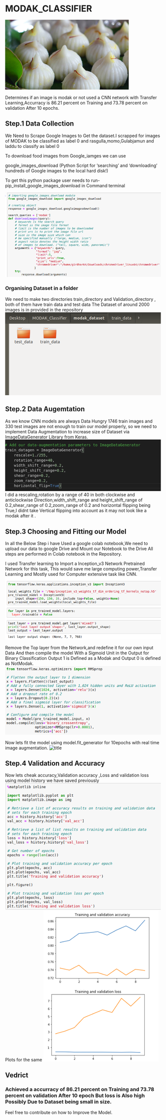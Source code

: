  
# MODAK_CLASSIFIER
![title](images/modak.jpg)

Determines if an image is modak or not used a CNN network with Transfer Learning,Accurracy is 86.21 percent on Training and 73.78 percent on validation After 10 epochs.

## Step.1 Data Collection

We Need to Scrape Google Images to Get the dataset.I scrapped for images of MODAK to be classified as label 0 and rasgulla,momo,Gulabjamun and laddu to classify as label 0

To download food images from Google_iamges we can use

google_images_download
(Python Script for ‘searching’ and ‘downloading’ hundreds of Google images to the local hard disk!)

To get this python package user needs to run- pip_install_google_images_download in Command terminal

![title](images/dataset_download.png)
### Organising Dataset in a folder
We need to make two directories train_directory and Validation_directory , both of them have train data and test data
The Dataset of around 2000 images is in provided in the repository 
![title](images/dir.png)

## Step.2 Data Augemtation
As we know CNN models are always Data Hungry 1746 train images and 330 test images are not enough to train our model properly, so we need to implement Data Augmentation to increase size of Dataset via ImageDataGenerator Library from Keras.
![title](images/imagegenerator.png)
 I did a rescaling,rotation by a range of 40 in both clockwise and anticlockwise Direction,width_shift_range and height_shift_range of 0.2,shear_range of 0.2,zoom_range of 0.2 and horizontal flipping being True,I didnt take Vertical flipping into account as it may not look like a modak after it .
 
## Step.3 Choosing and Fitting our Model
In all the Below Step i have Used a google colab notebook,We need to upload our data to google Drive and Mount our Notebook to the Drive All steps are performed in Colab notebook in the Repository.

I used Transfer learning to Import a Inception_v3 Network Pretrained Network for this task, This would save me large computing power,Transfer Learning and Mostly used for Computer extensive task like CNN.
![title](images/inception.png)

Remove the Top layer from the Network,and redefine it for our own input Data And then compile the model With a Sigmoid Unit in the Output for Binary Classification Output 1 is Defined as a Modak and Output 0 is defined as NotModak.
![title](images/compile.png)

Now lets fit the model using model.fit_generator for 10epochs with real time image augmentation.
![title](images/model_fit.png)

## Step.4 Validation and Accuracy 
Now lets cheak accuracy,Validation accuracy ,Loss and validation loss using model history we have saved previously 
![title](images/acc&loss.png)
Plots for the same 
![title](images/train&val_loss.png)

## Vedrict
### Achieved a accurracy of 86.21 percent on Training and 73.78 percent on validation After 10 epoch But loss is Also high Possibly Due to Dataset being small in size.
Feel free to contribute on how to Improve the Model.
